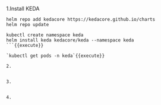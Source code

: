1.Install KEDA   
```
helm repo add kedacore https://kedacore.github.io/charts
helm repo update

kubectl create namespace keda
helm install keda kedacore/keda --namespace keda
```{{execute}}

`kubectl get pods -n keda`{{execute}}

2.


3.


4.
